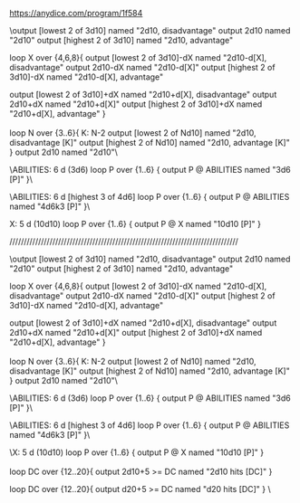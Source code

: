 https://anydice.com/program/1f584

\output [lowest 2 of 3d10] named "2d10, disadvantage"
output 2d10 named "2d10"
output [highest 2 of 3d10] named "2d10, advantage"


loop X over {4,6,8}{
 output [lowest 2 of 3d10]-dX named "2d10-d[X], disadvantage"
 output 2d10-dX named "2d10-d[X]"
 output [highest 2 of 3d10]-dX named "2d10-d[X], advantage"

 output [lowest 2 of 3d10]+dX named "2d10+d[X], disadvantage"
 output 2d10+dX named "2d10+d[X]"
 output [highest 2 of 3d10]+dX named "2d10+d[X], advantage"
}\
\
loop N over {3..6}{
K: N-2
output [lowest 2 of Nd10] named "2d10, disadvantage [K]"
output [highest 2 of Nd10] named "2d10, advantage [K]"
}
output 2d10 named "2d10"\

\ABILITIES: 6 d (3d6)
loop P over {1..6} {
 output P @ ABILITIES named "3d6 [P]"
}\

\ABILITIES: 6 d [highest 3 of 4d6]
loop P over {1..6} {
 output P @ ABILITIES named "4d6k3 [P]"
}\

X: 5 d (10d10)
loop P over {1..6} {
 output P @ X named "10d10 [P]"
}

////////////////////////////////////////////////////////////////////////////////

\output [lowest 2 of 3d10] named "2d10, disadvantage"
output 2d10 named "2d10"
output [highest 2 of 3d10] named "2d10, advantage"


loop X over {4,6,8}{
 output [lowest 2 of 3d10]-dX named "2d10-d[X], disadvantage"
 output 2d10-dX named "2d10-d[X]"
 output [highest 2 of 3d10]-dX named "2d10-d[X], advantage"

 output [lowest 2 of 3d10]+dX named "2d10+d[X], disadvantage"
 output 2d10+dX named "2d10+d[X]"
 output [highest 2 of 3d10]+dX named "2d10+d[X], advantage"
}\
\
loop N over {3..6}{
K: N-2
output [lowest 2 of Nd10] named "2d10, disadvantage [K]"
output [highest 2 of Nd10] named "2d10, advantage [K]"
}
output 2d10 named "2d10"\

\ABILITIES: 6 d (3d6)
loop P over {1..6} {
 output P @ ABILITIES named "3d6 [P]"
}\

\ABILITIES: 6 d [highest 3 of 4d6]
loop P over {1..6} {
 output P @ ABILITIES named "4d6k3 [P]"
}\

\X: 5 d (10d10)
loop P over {1..6} {
 output P @ X named "10d10 [P]"
}\
\
loop DC over {12..20}{
output 2d10+5 >= DC named "2d10 hits [DC]"
}


loop DC over {12..20}{
output d20+5 >= DC named "d20 hits [DC]"
}
\

